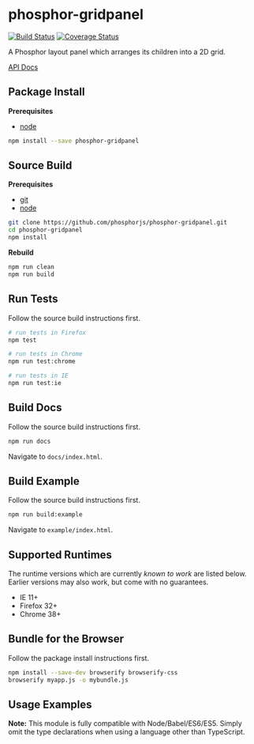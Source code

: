 phosphor-gridpanel
==================

[![Build Status](https://travis-ci.org/phosphorjs/phosphor-gridpanel.svg)](https://travis-ci.org/phosphorjs/phosphor-gridpanel?branch=master)
[![Coverage Status](https://coveralls.io/repos/phosphorjs/phosphor-gridpanel/badge.svg?branch=master&service=github)](https://coveralls.io/github/phosphorjs/phosphor-gridpanel?branch=master)

A Phosphor layout panel which arranges its children into a 2D grid.

[API Docs](http://phosphorjs.github.io/phosphor-gridpanel/api/)


Package Install
---------------

**Prerequisites**
- [node](http://nodejs.org/)

```bash
npm install --save phosphor-gridpanel
```


Source Build
------------

**Prerequisites**
- [git](http://git-scm.com/)
- [node](http://nodejs.org/)

```bash
git clone https://github.com/phosphorjs/phosphor-gridpanel.git
cd phosphor-gridpanel
npm install
```

**Rebuild**
```bash
npm run clean
npm run build
```


Run Tests
---------

Follow the source build instructions first.

```bash
# run tests in Firefox
npm test

# run tests in Chrome
npm run test:chrome

# run tests in IE
npm run test:ie
```


Build Docs
----------

Follow the source build instructions first.

```bash
npm run docs
```

Navigate to `docs/index.html`.


Build Example
-------------

Follow the source build instructions first.

```bash
npm run build:example
```

Navigate to `example/index.html`.


Supported Runtimes
------------------

The runtime versions which are currently *known to work* are listed below.
Earlier versions may also work, but come with no guarantees.

- IE 11+
- Firefox 32+
- Chrome 38+


Bundle for the Browser
----------------------

Follow the package install instructions first.

```bash
npm install --save-dev browserify browserify-css
browserify myapp.js -o mybundle.js
```


Usage Examples
--------------

**Note:** This module is fully compatible with Node/Babel/ES6/ES5. Simply
omit the type declarations when using a language other than TypeScript.
